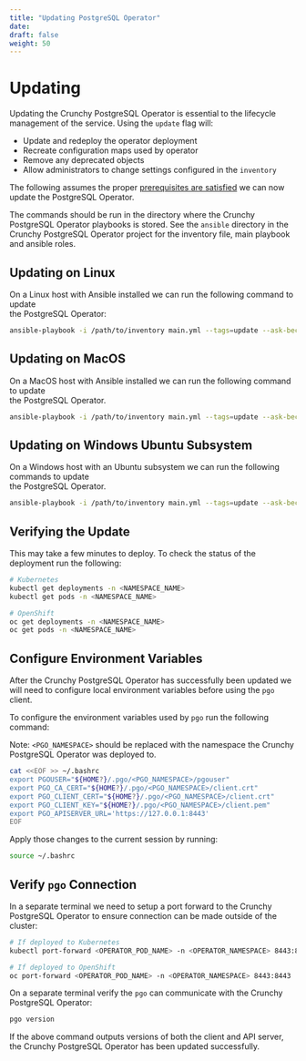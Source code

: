 ```yaml
---
title: "Updating PostgreSQL Operator"
date:
draft: false
weight: 50
---
```


# Updating

Updating the Crunchy PostgreSQL Operator is essential to the lifecycle management 
of the service.  Using the `update` flag will:

* Update and redeploy the operator deployment
* Recreate configuration maps used by operator
* Remove any deprecated objects
* Allow administrators to change settings configured in the `inventory`

The following assumes the proper [prerequisites are satisfied](/getting-started/prerequisites)
we can now update the PostgreSQL Operator.

The commands should be run in the directory where the Crunchy PostgreSQL Operator 
playbooks is stored.  See the `ansible` directory in the Crunchy PostgreSQL Operator 
project for the inventory file, main playbook and ansible roles.

## Updating on Linux

On a Linux host with Ansible installed we can run the following command to update  
the PostgreSQL Operator:

```bash
ansible-playbook -i /path/to/inventory main.yml --tags=update --ask-become-pass
```

## Updating on MacOS

On a MacOS host with Ansible installed we can run the following command to update  
the PostgreSQL Operator.

```bash
ansible-playbook -i /path/to/inventory main.yml --tags=update --ask-become-pass
```

## Updating on Windows Ubuntu Subsystem

On a Windows host with an Ubuntu subsystem we can run the following commands to update  
the PostgreSQL Operator.

```bash
ansible-playbook -i /path/to/inventory main.yml --tags=update --ask-become-pass
```

## Verifying the Update

This may take a few minutes to deploy.  To check the status of the deployment run 
the following:

```bash
# Kubernetes
kubectl get deployments -n <NAMESPACE_NAME>
kubectl get pods -n <NAMESPACE_NAME>

# OpenShift
oc get deployments -n <NAMESPACE_NAME>
oc get pods -n <NAMESPACE_NAME>
```

## Configure Environment Variables

After the Crunchy PostgreSQL Operator has successfully been updated we will need 
to configure local environment variables before using the `pgo` client.

To configure the environment variables used by `pgo` run the following command:

Note: `<PGO_NAMESPACE>` should be replaced with the namespace the Crunchy PostgreSQL
Operator was deployed to.

```bash
cat <<EOF >> ~/.bashrc
export PGOUSER="${HOME?}/.pgo/<PGO_NAMESPACE>/pgouser"
export PGO_CA_CERT="${HOME?}/.pgo/<PGO_NAMESPACE>/client.crt"
export PGO_CLIENT_CERT="${HOME?}/.pgo/<PGO_NAMESPACE>/client.crt"
export PGO_CLIENT_KEY="${HOME?}/.pgo/<PGO_NAMESPACE>/client.pem"
export PGO_APISERVER_URL='https://127.0.0.1:8443'
EOF
```

Apply those changes to the current session by running:

```bash
source ~/.bashrc
```

## Verify `pgo` Connection

In a separate terminal we need to setup a port forward to the Crunchy PostgreSQL 
Operator to ensure connection can be made outside of the cluster:

```bash
# If deployed to Kubernetes
kubectl port-forward <OPERATOR_POD_NAME> -n <OPERATOR_NAMESPACE> 8443:8443

# If deployed to OpenShift
oc port-forward <OPERATOR_POD_NAME> -n <OPERATOR_NAMESPACE> 8443:8443
```

On a separate terminal verify the `pgo` can communicate with the Crunchy PostgreSQL 
Operator:

```bash
pgo version
```

If the above command outputs versions of both the client and API server, the Crunchy 
PostgreSQL Operator has been updated successfully.
